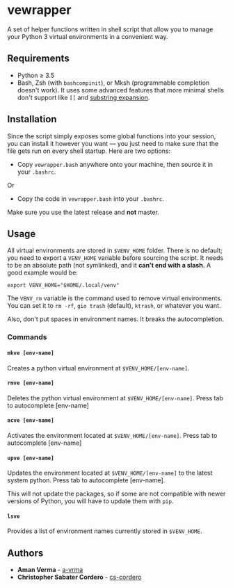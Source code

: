 # vewrapper

A set of helper functions written in shell script that allow you to manage your Python 3
virtual environments in a convenient way.

## Requirements

- Python ≥ 3.5
- Bash, Zsh (with `bashcompinit`), or Mksh (programmable completion doesn't work). It
  uses some advanced features that more minimal shells don't support like `[[` and
  [substring expansion].

[substring expansion]: https://www.gnu.org/software/bash/manual/html_node/Shell-Parameter-Expansion.html#Shell-Parameter-Expansion

## Installation

Since the script simply exposes some global functions into your session, you can install
it however you want — you just need to make sure that the file gets run on every shell
startup. Here are two options:

- Copy `vewrapper.bash` anywhere onto your machine, then source it in your
  `.bashrc`.

Or

- Copy the code in `vewrapper.bash` into your `.bashrc`.

Make sure you use the latest release and **not** master.

## Usage

All virtual environments are stored in `$VENV_HOME` folder. There is no default; you need
to export a `VENV_HOME` variable before sourcing the script. It needs to be an absolute
path (not symlinked), and it **can't end with a slash.** A good example would be:
```
export VENV_HOME="$HOME/.local/venv"
```
The `VENV_rm` variable is the command used to remove virtual environments. You can set
it to `rm -rf`, `gio trash` (default), `ktrash`, or whatever you want.

Also, don't put spaces in environment names. It breaks the autocompletion.

### Commands

#### `mkve [env-name]`

Creates a python virtual environment at `$VENV_HOME/[env-name]`.

#### `rmve [env-name]`

Deletes the python virtual environment at `$VENV_HOME/[env-name]`. Press tab to
autocomplete \[env-name\]

#### `acve [env-name]`

Activates the environment located at `$VENV_HOME/[env-name]`. Press tab to
autocomplete \[env-name\]

#### `upve [env-name]`

Updates the environment located at `$VENV_HOME/[env-name]` to the latest system python.
Press tab to autocomplete \[env-name\].

This will not update the packages, so if some are not compatible with newer versions of
Python, you will have to update them with `pip`.

#### `lsve`

Provides a list of environment names currently stored in `$VENV_HOME`.

## Authors

- **Aman Verma** - [a-vrma](https://github.com/a-vrma)
- **Christopher Sabater Cordero** - [cs-cordero](https://github.com/cs-cordero)
